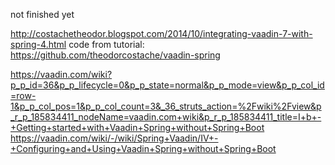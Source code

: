 not finished yet

http://costachetheodor.blogspot.com/2014/10/integrating-vaadin-7-with-spring-4.html
code from tutorial: https://github.com/theodorcostache/vaadin-spring

https://vaadin.com/wiki?p_p_id=36&p_p_lifecycle=0&p_p_state=normal&p_p_mode=view&p_p_col_id=row-1&p_p_col_pos=1&p_p_col_count=3&_36_struts_action=%2Fwiki%2Fview&p_r_p_185834411_nodeName=vaadin.com+wiki&p_r_p_185834411_title=I+b+-+Getting+started+with+Vaadin+Spring+without+Spring+Boot
https://vaadin.com/wiki/-/wiki/Spring+Vaadin/IV+-+Configuring+and+Using+Vaadin+Spring+without+Spring+Boot